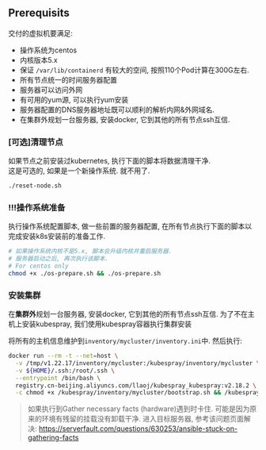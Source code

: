 ## Prerequisits

交付的虚拟机要满足: 

- 操作系统为centos
- 内核版本5.x
- 保证 `/var/lib/containerd` 有较大的空间, 按照110个Pod计算在300G左右.
- 所有节点统一的时间服务器配置
- 服务器可以访问外网
- 有可用的yum源, 可以执行yum安装
- 服务器配置的DNS服务器地址既可以顺利的解析内网&外网域名.
- 在集群外规划一台服务器, 安装docker, 它到其他的所有节点ssh互信.

### [可选]清理节点

如果节点之前安装过kubernetes, 执行下面的脚本将数据清理干净.  
这是可选的, 如果是一个新操作系统. 就不用了.

```sh
./reset-node.sh
```

### !!!操作系统准备

执行操作系统配置脚本, 做一些前置的服务器配置, 在所有节点执行下面的脚本以完成安装k8s安装前的准备工作.

```sh
# 如果操作系统内核不是5.x, 脚本会升级内核并重启服务器.
# 服务器启动之后, 再次执行该脚本.
# For centos only
chmod +x ./os-prepare.sh && ./os-prepare.sh
```

### 安装集群

在**集群外**规划一台服务器, 安装docker, 它到其他的所有节点ssh互信. 
为了不在主机上安装kubespray, 我们使用kubespray容器执行集群安装

将所有的主机信息维护到`inventory/mycluster/inventory.ini`中. 然后执行:

```sh
docker run --rm -t --net=host \
  -v /tmp/v1.22.17/inventory/mycluster:/kubespray/inventory/mycluster \
  -v ${HOME}/.ssh:/root/.ssh \
  --entrypoint /bin/bash \
  registry.cn-beijing.aliyuncs.com/llaoj/kubespray_kubespray:v2.18.2 \
  -c chmod +x /kubespray/inventory/mycluster/bootstrap.sh && /kubespray/inventory/mycluster/bootstrap.sh
```

> 如果执行到Gather necessary facts (hardware)遇到时卡住. 可能是因为原来的环境有残留的挂载没有卸载干净. 进入目标服务器, 参考该问题页面解决: https://serverfault.com/questions/630253/ansible-stuck-on-gathering-facts